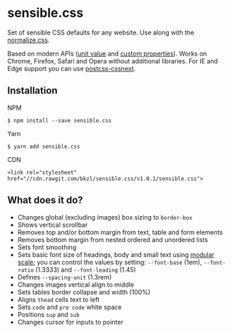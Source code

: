 # sensible.css

Set of sensible CSS defaults for any website. Use along with the [normalize.css](https://necolas.github.io/normalize.css/).

Based on modern APIs ([unit value](http://caniuse.com/#feat=calc) and [custom properties](http://caniuse.com/#feat=css-variables)). Works on Chrome, Firefox, Safari and Opera without additional libraries. For IE and Edge support you can use [postcss-cssnext](http://cssnext.io).

## Installation

NPM

`$ npm install --save sensible.css`

Yarn

`$ yarn add sensible.css`

CDN

`<link rel="stylesheet" href="//cdn.rawgit.com/bkzl/sensible.css/v1.0.1/sensible.css">`


## What does it do?

- Changes global (excluding images) box sizing to `border-box`
- Shows vertical scrollbar
- Removes top and/or bottom margin from text, table and form elements
- Removes bottom margin from nested ordered and unordered lists
- Sets font smoothing
- Sets basic font size of headings, body and small text using [modular scale](http://www.modularscale.com/); you can control the values by setting: `--font-base` (1em), `--font-ratio` (1.3333) and `--font-leading` (1.45)
- Defines `--spacing-unit` (1.3rem)
- Changes images vertical align to middle
- Sets tables border collapse and width (100%)
- Aligns `thead` cells text to left
- Sets `code` and `pre code` white space
- Positions `sup` and `sub`
- Changes cursor for inputs to pointer

